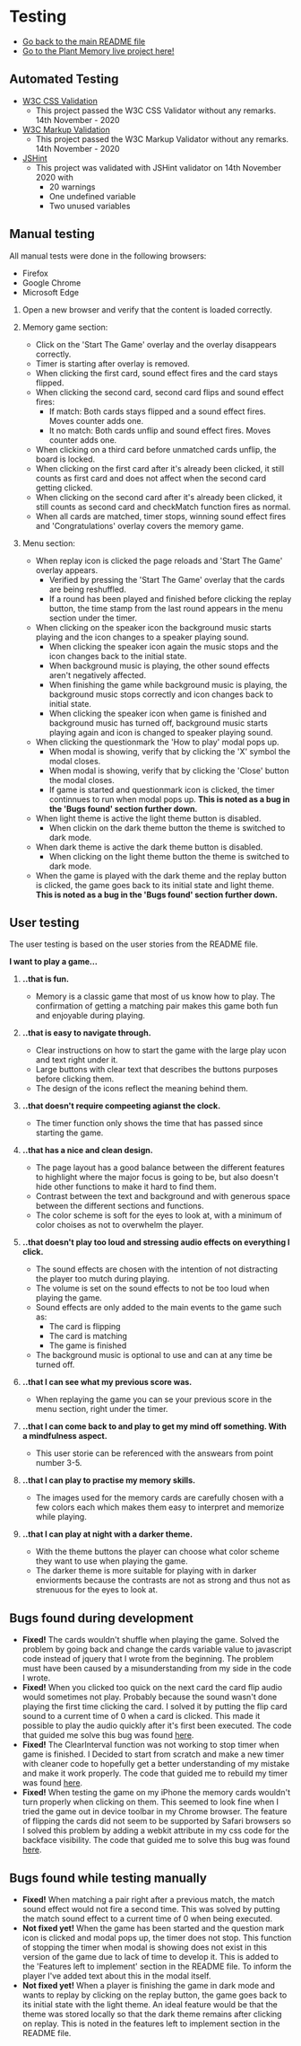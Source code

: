 # Testing
- [Go back to the main README file](README.md)
- [Go to the Plant Memory live project here!](https://josefinekihlstrom.github.io/Plant-Memory/)

## Automated Testing
- [W3C CSS Validation](https://jigsaw.w3.org/css-validator/)
    - This project passed the W3C CSS Validator without any remarks. 14th November - 2020
- [W3C Markup Validation](https://validator.w3.org/)
    - This project passed the W3C Markup Validator without any remarks. 14th November - 2020
- [JSHint](https://jshint.com/)
    - This project was validated with JSHint validator on 14th November 2020 with
        - 20 warnings
        - One undefined variable
        - Two unused variables

## Manual testing
All manual tests were done in the following browsers:
- Firefox
- Google Chrome
- Microsoft Edge

1. Open a new browser and verify that the content is loaded correctly.

2. Memory game section:
    - Click on the 'Start The Game' overlay and the overlay disappears correctly.
    - Timer is starting after overlay is removed.
    - When clicking the first card, sound effect fires and the card stays flipped.
    - When clicking the second card, second card flips and sound effect fires:
        - If match: Both cards stays flipped and a sound effect fires. Moves counter adds one.
        - It no match: Both cards unflip and sound effect fires. Moves counter adds one.
    - When clicking on a third card before unmatched cards unflip, the board is locked.
    - When clicking on the first card after it's already been clicked, it still counts as first card and does
    not affect when the second card getting clicked.
    - When clicking on the second card after it's already been clicked, it still counts as second card and
    checkMatch function fires as normal.
    - When all cards are matched, timer stops, winning sound effect fires and 'Congratulations' overlay covers the memory game.

3. Menu section:
    - When replay icon is clicked the page reloads and 'Start The Game' overlay appears.
        - Verified by pressing the 'Start The Game' overlay that the cards are being reshuffled.
        - If a round has been played and finished before clicking the replay button, the time stamp from the last
        round appears in the menu section under the timer.
    - When clicking on the speaker icon the background music starts playing and the icon changes to a speaker playing sound.
        - When clicking the speaker icon again the music stops and the icon changes back to the initial state.
        - When background music is playing, the other sound effects aren't negatively affected.
        - When finishing the game while background music is playing, the background music stops correctly and
        icon changes back to initial state.
        - When clicking the speaker icon when game is finished and background music has turned off, background
        music starts playing again and icon is changed to speaker playing sound.
    - When clicking the questionmark the 'How to play' modal pops up.
        - When modal is showing, verify that by clicking the 'X' symbol the modal closes.
        - When modal is showing, verify that by clicking the 'Close' button the modal closes.
        - If game is started and questionmark icon is clicked, the timer continnues to run when modal pops up.
        **This is noted as a bug in the 'Bugs found' section further down.**
    - When light theme is active the light theme button is disabled.
        - When clickin on the dark theme button the theme is switched to dark mode.
    - When dark theme is active the dark theme button is disabled.
        - When clicking on the light theme button the theme is switched to dark mode.
    - When the game is played with the dark theme and the replay button is clicked, the game goes back to its
    initial state and light theme.
    **This is noted as a bug in the 'Bugs found' section further down.**


## User testing
The user testing is based on the user stories from the README file.

**I want to play a game...**

1. **..that is fun.**
    - Memory is a classic game that most of us know how to play. The confirmation of getting a matching pair
    makes this game both fun and enjoyable during playing.

2. **..that is easy to navigate through.**
    - Clear instructions on how to start the game with the large play ucon and text right under it.
    - Large buttons with clear text that describes the buttons purposes before clicking them.
    - The design of the icons reflect the meaning behind them.

3. **..that doesn't require compeeting agianst the clock.**
    - The timer function only shows the time that has passed since starting the game.

4. **..that has a nice and clean design.**
    - The page layout has a good balance between the different features to highlight where the major focus
    is going to be, but also doesn't hide other functions to make it hard to find them.
    - Contrast between the text and background and with generous space between the different sections and 
    functions.
    - The color scheme is soft for the eyes to look at, with a minimum of color choises as not to overwhelm the player.

5. **..that doesn't play too loud and stressing audio effects on everything I click.**
    - The sound effects are chosen with the intention of not distracting the player too mutch during playing.
    - The volume is set on the sound effects to not be too loud when playing the game.
    - Sound effects are only added to the main events to the game such as:
        - The card is flipping
        - The card is matching
        - The game is finished
    - The background music is optional to use and can at any time be turned off.

6. **..that I can see what my previous score was.**
    - When replaying the game you can se your previous score in the menu section, right under the timer.

7. **..that I can come back to and play to get my mind off something. With a mindfulness aspect.**
    - This user storie can be referenced with the answears from point number 3-5.

8. **..that I can play to practise my memory skills.**
    - The images used for the memory cards are carefully chosen with a few colors each which makes them easy 
    to interpret and memorize while playing.

9. **..that I can play at night with a darker theme.**
    - With the theme buttons the player can choose what color scheme they want to use when playing the game.
    - The darker theme is more suitable for playing with in darker enviorments because the contrasts are not 
    as strong and thus not as strenuous for the eyes to look at.

## Bugs found during development
* **Fixed!** The cards wouldn't shuffle when playing the game. Solved the problem by going back and change the cards variable 
value to javascript code instead of jquery that I wrote from the beginning. The problem must have been caused by 
a misunderstanding from my side in the code I wrote.
* **Fixed!** When you clicked too quick on the next card the card flip audio would sometimes not play. 
Probably because the sound wasn't done playing the first time clicking the card.
I solved it by putting the flip card sound to a current time of 0 when a card is clicked. This made it possible to
play the audio quickly after it's first been executed.
The code that guided me solve this bug was found [here](https://stackoverflow.com/questions/1933969/sound-effects-in-javascript-html5).
* **Fixed!** The ClearInterval function was not working to stop timer when game is finished. 
I Decided to start from scratch and make a new timer with cleaner code to hopefully get a better understanding of 
my mistake and make it work properly.
The code that guided me to rebuild my timer was found [here](https://www.youtube.com/watch?v=_a4XCarxwr8).
* **Fixed!** When testing the game on my iPhone the memory cards wouldn't turn properly when clicking on them. 
This seemed to look fine when I tried the game out in device toolbar in my Chrome browser. 
The feature of flipping the cards did not seem to be supported by Safari browsers so I solved this problem by 
adding a webkit attribute in my css code for the backface visibility.
The code that guided me to solve this bug was found [here](https://stackoverflow.com/questions/42744573/backface-visibility-not-working-in-safari/45145977).
## Bugs found while testing manually
* **Fixed!** When matching a pair right after a previous match, the match sound effect would not fire a second time. This 
was solved by putting the match sound effect to a current time of 0 when being executed.
* **Not fixed yet!** When the game has been started and the question mark icon is clicked and modal pops up, the timer does not stop.
This function of stopping the timer when modal is showing does not exist in this version of the game due to lack
of time to develop it. This is added to the 'Features left to implement' section in the README file.
To inform the player I've added text about this in the modal itself.
* **Not fixed yet!** When a player is finishing the game in dark mode and wants to replay by clicking on the
replay button, the game goes back to its initial state with the light theme. An ideal feature would be that the
theme was stored locally so that the dark theme remains after clicking on replay. This is noted in the features
left to implement section in the README file.
